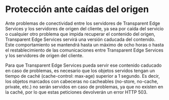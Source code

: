 # Protección ante caídas del origen

Ante problemas de conectividad entre los servidores de Transparent Edge Services y los servidores de origen del cliente, ya sea por caída del servicio o cualquier otro problema que impida recuperar el contenido del origen, Transparent Edge Services servirá una versión caducada del contenido.\
Este comportamiento se mantendrá hasta un máximo de ocho horas o hasta el restablecimiento de las comunicaciones entre  Transparent Edge Services y los servidores de origen del cliente.

Para que Transparent Edge Services pueda servir ese contenido caducado en caso de problemas, es necesario que los objetos servidos tengan un tiempo de caché (cache-control: max-age) superior a 1 segundo. Es decir, los objetos marcados con cabeceras no cacheables (no-store, no-cache, private, etc.) no serán servidos en caso de problemas, ya que no existen en la caché, por lo que estas peticiones devolverán un error HTTP 503.
